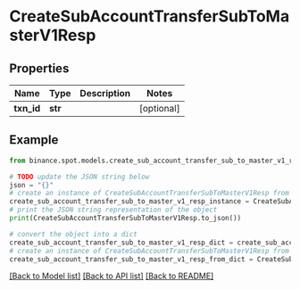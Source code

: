 # CreateSubAccountTransferSubToMasterV1Resp


## Properties

Name | Type | Description | Notes
------------ | ------------- | ------------- | -------------
**txn_id** | **str** |  | [optional] 

## Example

```python
from binance.spot.models.create_sub_account_transfer_sub_to_master_v1_resp import CreateSubAccountTransferSubToMasterV1Resp

# TODO update the JSON string below
json = "{}"
# create an instance of CreateSubAccountTransferSubToMasterV1Resp from a JSON string
create_sub_account_transfer_sub_to_master_v1_resp_instance = CreateSubAccountTransferSubToMasterV1Resp.from_json(json)
# print the JSON string representation of the object
print(CreateSubAccountTransferSubToMasterV1Resp.to_json())

# convert the object into a dict
create_sub_account_transfer_sub_to_master_v1_resp_dict = create_sub_account_transfer_sub_to_master_v1_resp_instance.to_dict()
# create an instance of CreateSubAccountTransferSubToMasterV1Resp from a dict
create_sub_account_transfer_sub_to_master_v1_resp_from_dict = CreateSubAccountTransferSubToMasterV1Resp.from_dict(create_sub_account_transfer_sub_to_master_v1_resp_dict)
```
[[Back to Model list]](../README.md#documentation-for-models) [[Back to API list]](../README.md#documentation-for-api-endpoints) [[Back to README]](../README.md)


